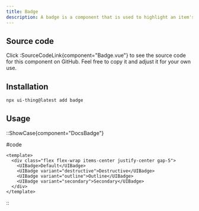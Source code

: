```yaml
---
title: Badge
description: A badge is a component that is used to highlight an item's status for quick recognition.
---
```


## Source code

Click :SourceCodeLink{component="Badge.vue"} to see the source code for this component on GitHub. Feel free to copy it and adjust it for your own use.

## Installation

```bash
npx ui-thing@latest add badge
```

## Usage

::ShowCase{component="DocsBadge"}

#code

```vue [DocsBadge.vue]
<template>
  <div class="flex flex-wrap items-center justify-center gap-5">
    <UIBadge>Default</UIBadge>
    <UIBadge variant="destructive">Destructive</UIBadge>
    <UIBadge variant="outline">Outline</UIBadge>
    <UIBadge variant="secondary">Secondary</UIBadge>
  </div>
</template>
```

::
